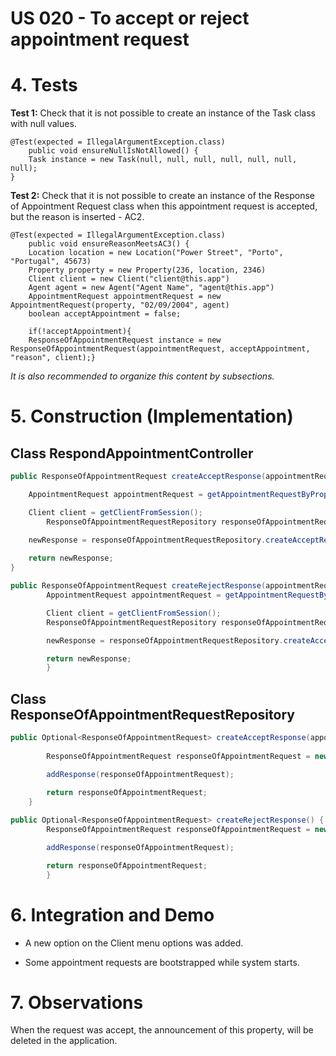 # US 020 - To accept or reject appointment request 

# 4. Tests 

**Test 1:** Check that it is not possible to create an instance of the Task class with null values. 

	@Test(expected = IllegalArgumentException.class)
		public void ensureNullIsNotAllowed() {
		Task instance = new Task(null, null, null, null, null, null, null);
	}
	

**Test 2:** Check that it is not possible to create an instance of the Response of Appointment Request class when this appointment request is accepted, but the reason is inserted  - AC2. 

	@Test(expected = IllegalArgumentException.class)
		public void ensureReasonMeetsAC3() { 
        Location location = new Location("Power Street", "Porto", "Portugal", 45673)
		Property property = new Property(236, location, 2346)
        Client client = new Client("client@this.app")
        Agent agent = new Agent("Agent Name", "agent@this.app")
        AppointmentRequest appointmentRequest = new AppointmentRequest(property, "02/09/2004", agent)
        boolean acceptAppointment = false;

        if(!acceptAppointment){
		ResponseOfAppointmentRequest instance = new ResponseOfAppointmentRequest(appointmentRequest, acceptAppointment, "reason", client);}

    

*It is also recommended to organize this content by subsections.* 

# 5. Construction (Implementation)


## Class RespondAppointmentController 

```java
public ResponseOfAppointmentRequest createAcceptResponse(appointmentRequestProperty, acceptAppointment, client) {

	AppointmentRequest appointmentRequest = getAppointmentRequestByProperty(appointmentRequestProperty);

	Client client = getClientFromSession();
        ResponseOfAppointmentRequestRepository responseOfAppointmentRequestRepository = getResponseOfAppointmentRequestRepository()

	newResponse = responseOfAppointmentRequestRepository.createAcceptResponse(appointmentRequest, acceptAppointment, client);
    
	return newResponse;
}

public ResponseOfAppointmentRequest createRejectResponse(appointmentRequestProperty, acceptAppointment, reason, client) {
        AppointmentRequest appointmentRequest = getAppointmentRequestByProperty(appointmentRequestProperty);

        Client client = getClientFromSession();
        ResponseOfAppointmentRequestRepository responseOfAppointmentRequestRepository = getResponseOfAppointmentRequestRepository()

        newResponse = responseOfAppointmentRequestRepository.createAcceptResponse(appointmentRequest, acceptAppointment, reason, client);

        return newResponse;
        }
```


## Class ResponseOfAppointmentRequestRepository

```java
public Optional<ResponseOfAppointmentRequest> createAcceptResponse(appointmentRequest, acceptAppointment, client) {
    
        ResponseOfAppointmentRequest responseOfAppointmentRequest = new ResponseOfAppointmentRequest(appointmentRequest, acceptAppointment, client);

        addResponse(responseOfAppointmentRequest);
        
        return responseOfAppointmentRequest;
    }

public Optional<ResponseOfAppointmentRequest> createRejectResponse() {
        ResponseOfAppointmentRequest responseOfAppointmentRequest = new ResponseOfAppointmentRequest(appointmentRequest, acceptAppointment, reason, client);

        addResponse(responseOfAppointmentRequest);

        return responseOfAppointmentRequest;
        }
```

# 6. Integration and Demo 

* A new option on the Client menu options was added.

* Some appointment requests are bootstrapped while system starts.


# 7. Observations

When the request was accept, the announcement of this property, will be deleted in the application.





